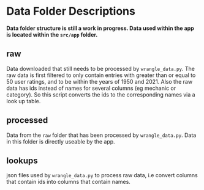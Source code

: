 # Data Folder Descriptions

**Data folder structure is still a work in progress. Data used within the app is located within the `src/app` folder.**

## raw

Data downloaded that still needs to be processed by `wrangle_data.py`.
The raw data is first filtered to only contain entries with greater than or equal to 50 user ratings, and to be within the years of 1950 and 2021.
Also the raw data has ids instead of names for several columns (eg mechanic or category). So this script converts the ids to the corresponding names via a look up table.

## processed

Data from the `raw` folder that has been processed by `wrangle_data.py`. Data in this folder is directly useable by the app.

## lookups

json files used by `wrangle_data.py` to process raw data, i.e convert columns that contain ids into columns that contain names.
